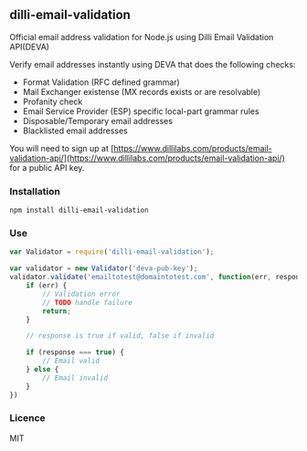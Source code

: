 ## dilli-email-validation

Official email address validation for Node.js using Dilli Email Validation API(DEVA)

Verify email addresses instantly using DEVA that does the following checks:
- Format Validation (RFC defined grammar)
- Mail Exchanger existense (MX records exists or are resolvable)
- Profanity check
- Email Service Provider (ESP) specific local-part grammar rules
- Disposable/Temporary email addresses
- Blacklisted email addresses

You will need to sign up at [https://www.dillilabs.com/products/email-validation-api/](https://www.dillilabs.com/products/email-validation-api/) for a public API key.

### Installation

```
npm install dilli-email-validation
```

### Use

```javascript
var Validator = require('dilli-email-validation');

var validator = new Validator('deva-pub-key');
validator.validate('emailtotest@domaintotest.com', function(err, response) {
	if (err) {
		// Validation error
		// TODO handle failure
		return;
	}

	// response is true if valid, false if invalid

	if (response === true) {
		// Email valid
	} else {
		// Email invalid
	}
})
```

### Licence

MIT